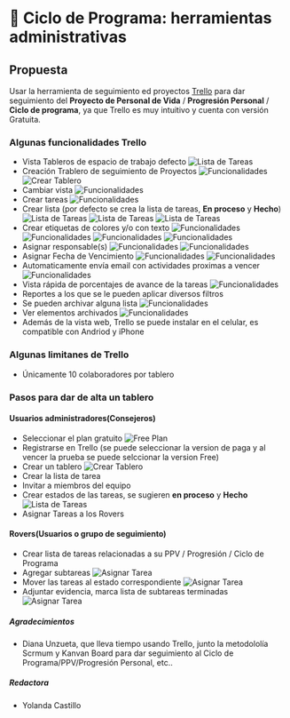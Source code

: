 # 🚀 Ciclo de Programa: herramientas administrativas


## Propuesta

Usar la herramienta de seguimiento ed proyectos [Trello](https://trello.com/es/tour) para dar seguimiento del **Proyecto de Personal de Vida** 
/ **Progresión Personal** / **Ciclo de programa**, ya que Trello es muy intuitivo y cuenta con versión Gratuita.

### Algunas funcionalidades Trello

- Vista Tableros de espacio de trabajo defecto 
![Lista de Tareas](img/trello/espacioTrabajo.png)
- Creación Trablero de seguimiento de Proyectos 
![Funcionalidades](img/trello/crearTablero-0.png) 
![Crear Tablero](img/trello/crearTablero.png)
- Cambiar vista 
![Funcionalidades](img/trello/cambiarVista.png) 
- Crear tareas 
![Funcionalidades](img/trello/crearTarea.png)
- Crear lista (por defecto se crea la lista de tareas, **En proceso** y **Hecho**) 
  ![Lista de Tareas](img/trello/listaTareasEstados.png) 
  ![Lista de Tareas](img/trello/agregarLista.png)
  ![Lista de Tareas](img/trello/agregarLista-detalle.png)
- Crear etiquetas de colores y/o con texto 
![Funcionalidades](img/trello/editarTarea.png) 
![Funcionalidades](img/trello/fucionalidades.png)
![Funcionalidades](img/trello/etiquetarTarea.png)
![Funcionalidades](img/trello/seleccionaEtiqueta.png)
- Asignar responsable(s)
![Funcionalidades](img/trello/asignarMiembro-0.png) 
![Funcionalidades](img/trello/asignarMiembro.png)
- Asignar Fecha de Vencimiento
![Funcionalidades](img/trello/asignarFechaVencimiento.png)
![Funcionalidades](img/trello/asignarFechaVencimiento-1.png)
- Automaticamente envía email con actividades proximas a vencer
![Funcionalidades](img/trello/notificaionEmail.png)
- Vista rápida de porcentajes de avance de la tareas
![Funcionalidades](img/trello/porcentajeAcance.png)
- Reportes a los que se le pueden aplicar diversos filtros
- Se pueden archivar alguna lista
![Funcionalidades](img/trello/archivarLista.png)
- Ver elementos archivados
  ![Funcionalidades](img/trello/verArchivados-0.png)
- Además de la vista web, Trello se puede instalar en el celular, es compatible con Andriod y iPhone



### Algunas limitanes de Trello

- Únicamente 10 colaboradores por tablero

### Pasos para dar de alta un tablero

#### Usuarios administradores(Consejeros)
 
- Seleccionar el plan gratuito ![Free Plan](img/trello/tiposPlanes.png)
- Registrarse en Trello (se puede seleccionar la version de paga y al vencer la prueba se puede selccionar la version Free)
- Crear un tablero ![Crear Tablero](img/trello/crearTablero.png)
- Crear la lista de tarea
- Invitar a miembros del equipo
- Crear estados de las tareas, se sugieren **en proceso** y **Hecho** 
![Lista de Tareas](img/trello/listaTareasEstados.png)
- Asignar Tareas a los Rovers


#### Rovers(Usuarios o grupo de seguimiento)

- Crear lista de tareas relacionadas a su PPV / Progresión / Ciclo de Programa 
- Agregar subtareas ![Asignar Tarea](img/trello/asignarSubtarea.png)
- Mover las tareas al estado correspondiente ![Asignar Tarea](img/trello/listaTareasEstados.png)
- Adjuntar evidencia, marca lista de subtareas terminadas ![Asignar Tarea](img/trello/porcentajeAvance.png)


##### Agradecimientos

- Diana Unzueta, que lleva tiempo usando Trello, junto la metodololía Scrmum y Kanvan Board para dar seguimiento al Ciclo de Programa/PPV/Progresión Personal, etc..


##### Redactora

- Yolanda Castillo